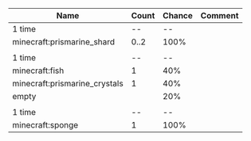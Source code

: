 | Name                          | Count | Chance | Comment |
| ----------------------------- | ----- | ------ | ------- |
| 1 time                        |    -- |     -- |         |
| minecraft:prismarine_shard    |  0..2 |   100% |         |
|                               |       |        |         |
| 1 time                        |    -- |     -- |         |
| minecraft:fish                |     1 |    40% |         |
| minecraft:prismarine_crystals |     1 |    40% |         |
| empty                         |       |    20% |         |
|                               |       |        |         |
| 1 time                        |    -- |     -- |         |
| minecraft:sponge              |     1 |   100% |         |